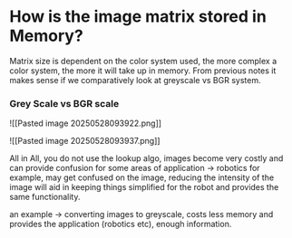 
# How is the image matrix stored in Memory?

Matrix size is dependent on the color system used, the more complex a color system, the more it will take up in memory. From previous notes it makes sense if we comparatively look at greyscale vs BGR system.
### Grey Scale vs BGR scale 

![[Pasted image 20250528093922.png]]

![[Pasted image 20250528093937.png]]

All in All, you do not use the lookup algo, images become very costly and can provide confusion for some areas of application -> robotics for example, may get confused on the image, reducing the intensity of the image will aid in keeping things simplified for the robot and provides the same functionality. 

an example -> converting images to greyscale, costs less memory and provides the application (robotics etc), enough information.


